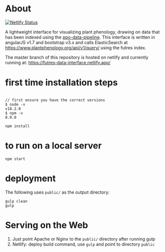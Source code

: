 # About
[![Netlify Status](https://api.netlify.com/api/v1/badges/9ab3e478-3865-417a-aedf-2fd5669cc973/deploy-status)](https://app.netlify.com/sites/futres-data-interface/deploys)

A lightweight interface for visualizing plant phenology, drawing on data that has been indexed using the 
[ppo-data-pipeline](https://github.com/biocodellc/ppo-data-pipeline).  This interface is written
in angularJS v1.7 and bootstrap v3.x and calls ElasticSearch at https://www.plantphenology.org/api/v1/query/ using the futres index.

The master branch of this repository is hosted on netlify and currently running at: https://futres-data-interface.netlify.app/

# first time installation steps
```

// first ensure you have the correct versions
$ node -v
v18.2.0
$ npm -v
8.9.0

npm install 
```

# to run on a local server
```
npm start 
```

# deployment 
The following uses `public/` as the output directory:
```
gulp clean
gulp   
```

# Serving on the Web

1. Just point Apache or Nginx to the `public/` directory after running gulp
2. Netlify: deploy build command, use `gulp` and point to directory `public`

